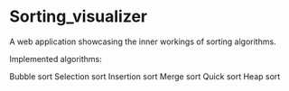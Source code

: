 # Sorting_visualizer

A web application showcasing the inner workings of sorting algorithms.

Implemented algorithms:

Bubble sort
Selection sort
Insertion sort
Merge sort
Quick sort
Heap sort
